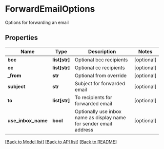 # ForwardEmailOptions

Options for forwarding an email
## Properties
Name | Type | Description | Notes
------------ | ------------- | ------------- | -------------
**bcc** | **list[str]** | Optional bcc recipients | [optional] 
**cc** | **list[str]** | Optional cc recipients | [optional] 
**_from** | **str** | Optional from override | [optional] 
**subject** | **str** | Subject for forwarded email | [optional] 
**to** | **list[str]** | To recipients for forwarded email | [optional] 
**use_inbox_name** | **bool** | Optionally use inbox name as display name for sender email address | [optional] 

[[Back to Model list]](../README#documentation-for-models) [[Back to API list]](../README#documentation-for-api-endpoints) [[Back to README]](../README)


